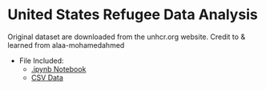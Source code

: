 # United States Refugee Data Analysis

Original dataset are downloaded from the unhcr.org website.
Credit to & learned from alaa-mohamedahmed
- File Included: 
  - [.ipynb Notebook](https://github.com/peggytang0513/usa-refugees-stats/blob/main/notebooks_USA%20Refugee%20Statistics.ipynb)
  - [CSV Data](https://github.com/peggytang0513/usa-refugees-stats/blob/main/usa-refugee-data_2012-2022.csv)
